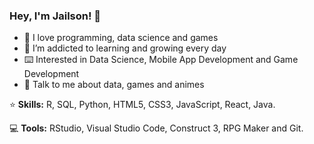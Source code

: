 ### Hey, I'm Jailson! 👋

- :sparkling_heart: I love programming, data science and games
- 🌱 I’m addicted to learning and growing every day
- ⌨️ Interested in Data Science, Mobile App Development and Game Development
- 💬 Talk to me about data, games and animes

:star: <strong>Skills:</strong> R, SQL, Python, HTML5, CSS3, JavaScript, React, Java.

:computer: <strong>Tools:</strong> RStudio, Visual Studio Code, Construct 3, RPG Maker and Git.


<!--
**JailsonBarros/JailsonBarros** is a ✨ _special_ ✨ repository because its `README.md` (this file) appears on your GitHub profile.

Here are some ideas to get you started:

- 🔭 I’m currently working on ...
- 🌱 I’m currently learning ...
- 👯 I’m looking to collaborate on ...
- 🤔 I’m looking for help with ...
- 💬 Ask me about ...
- 📫 How to reach me: ...
- 😄 Pronouns: ...
- ⚡ Fun fact: ...
-->
